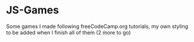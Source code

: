 # JS-Games
Some games I made following freeCodeCamp.org tutorials, my own styling to be added when I finish all of them (2 more to go)
